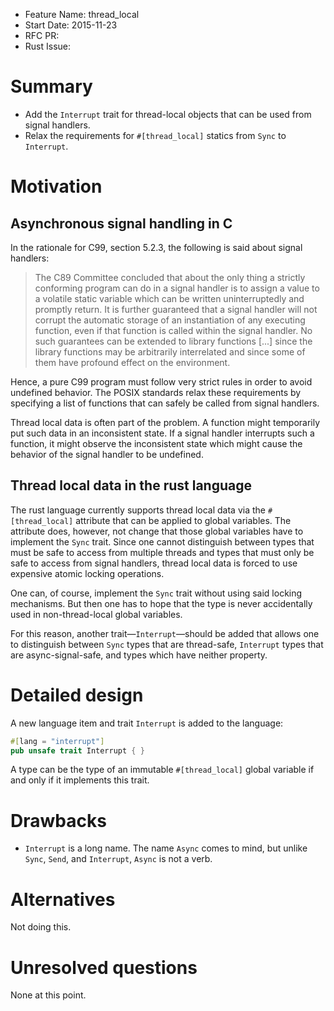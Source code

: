 - Feature Name: thread_local
- Start Date: 2015-11-23
- RFC PR:
- Rust Issue:

# Summary
[summary]: #summary

* Add the `Interrupt` trait for thread-local objects that can be used from
  signal handlers.
* Relax the requirements for `#[thread_local]` statics from `Sync` to
  `Interrupt`.

# Motivation
[motivation]: #motivation

## Asynchronous signal handling in C

In the rationale for C99, section 5.2.3, the following is said about signal
handlers:

>The C89 Committee concluded that about the only thing a strictly conforming
>program can do in a signal handler is to assign a value to a volatile static
>variable which can be written uninterruptedly and promptly return. It is
>further guaranteed that a signal handler will not corrupt the automatic storage
>of an instantiation of any executing function, even if that function is called
>within the signal handler.  No such guarantees can be extended to library
>functions [...] since the library functions may be arbitrarily interrelated and
>since some of them have profound effect on the environment. 

Hence, a pure C99 program must follow very strict rules in order to avoid
undefined behavior. The POSIX standards relax these requirements by specifying a
list of functions that can safely be called from signal handlers.

Thread local data is often part of the problem. A function might temporarily put
such data in an inconsistent state. If a signal handler interrupts such a
function, it might observe the inconsistent state which might cause the behavior
of the signal handler to be undefined.

## Thread local data in the rust language

The rust language currently supports thread local data via the `#[thread_local]`
attribute that can be applied to global variables. The attribute does, however,
not change that those global variables have to implement the `Sync` trait. Since
one cannot distinguish between types that must be safe to access from multiple
threads and types that must only be safe to access from signal handlers, thread
local data is forced to use expensive atomic locking operations.

One can, of course, implement the `Sync` trait without using said locking
mechanisms. But then one has to hope that the type is never accidentally used
in non-thread-local global variables.

For this reason, another trait—`Interrupt`—should be added that allows
one to distinguish between `Sync` types that are thread-safe, `Interrupt` types
that are async-signal-safe, and types which have neither property.

# Detailed design
[design]: #detailed-design

A new language item and trait `Interrupt` is added to the language:

```rust
#[lang = "interrupt"]
pub unsafe trait Interrupt { }
```

A type can be the type of an immutable `#[thread_local]` global variable if and
only if it implements this trait.

# Drawbacks
[drawbacks]: #drawbacks

* `Interrupt` is a long name. The name `Async` comes to mind, but unlike `Sync`,
  `Send`, and `Interrupt`, `Async` is not a verb.

# Alternatives
[alternatives]: #alternatives

Not doing this.

# Unresolved questions
[unresolved]: #unresolved-questions

None at this point.
